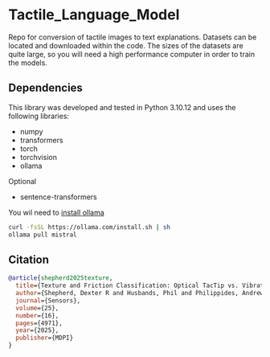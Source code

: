 # Tactile_Language_Model
Repo for conversion of tactile images to text explanations. 
Datasets can be located and downloaded within the code. The sizes of the datasets are quite large, so you will need a high performance computer in order to train the models. 


## Dependencies 
This library was developed and tested in Python 3.10.12 and uses the following libraries: 

- numpy
- transformers
- torch
- torchvision
- ollama

Optional 
- sentence-transformers

You wil need to <a href="">install ollama</a>
```bash
curl -fsSL https://ollama.com/install.sh | sh
ollama pull mistral

```
## Citation 

```BibTeX
@article{shepherd2025texture,
  title={Texture and Friction Classification: Optical TacTip vs. Vibrational Piezoeletric and Accelerometer Tactile Sensors},
  author={Shepherd, Dexter R and Husbands, Phil and Philippides, Andrew and Johnson, Chris},
  journal={Sensors},
  volume={25},
  number={16},
  pages={4971},
  year={2025},
  publisher={MDPI}
}


```
